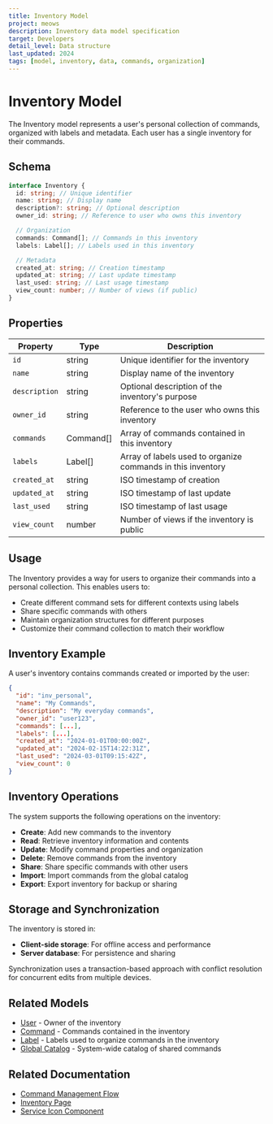 ```yaml
---
title: Inventory Model
project: meows
description: Inventory data model specification
target: Developers
detail_level: Data structure
last_updated: 2024
tags: [model, inventory, data, commands, organization]
---
```


# Inventory Model

The Inventory model represents a user's personal collection of commands, organized with labels and metadata. Each user has a single inventory for their commands.

## Schema

```typescript
interface Inventory {
  id: string; // Unique identifier
  name: string; // Display name
  description?: string; // Optional description
  owner_id: string; // Reference to user who owns this inventory

  // Organization
  commands: Command[]; // Commands in this inventory
  labels: Label[]; // Labels used in this inventory

  // Metadata
  created_at: string; // Creation timestamp
  updated_at: string; // Last update timestamp
  last_used: string; // Last usage timestamp
  view_count: number; // Number of views (if public)
}
```

## Properties

| Property      | Type      | Description                                                 |
| ------------- | --------- | ----------------------------------------------------------- |
| `id`          | string    | Unique identifier for the inventory                         |
| `name`        | string    | Display name of the inventory                               |
| `description` | string    | Optional description of the inventory's purpose             |
| `owner_id`    | string    | Reference to the user who owns this inventory               |
| `commands`    | Command[] | Array of commands contained in this inventory               |
| `labels`      | Label[]   | Array of labels used to organize commands in this inventory |
| `created_at`  | string    | ISO timestamp of creation                                   |
| `updated_at`  | string    | ISO timestamp of last update                                |
| `last_used`   | string    | ISO timestamp of last usage                                 |
| `view_count`  | number    | Number of views if the inventory is public                  |

## Usage

The Inventory provides a way for users to organize their commands into a personal collection. This enables users to:

- Create different command sets for different contexts using labels
- Share specific commands with others
- Maintain organization structures for different purposes
- Customize their command collection to match their workflow

## Inventory Example

A user's inventory contains commands created or imported by the user:

```json
{
  "id": "inv_personal",
  "name": "My Commands",
  "description": "My everyday commands",
  "owner_id": "user123",
  "commands": [...],
  "labels": [...],
  "created_at": "2024-01-01T00:00:00Z",
  "updated_at": "2024-02-15T14:22:31Z",
  "last_used": "2024-03-01T09:15:42Z",
  "view_count": 0
}
```

## Inventory Operations

The system supports the following operations on the inventory:

- **Create**: Add new commands to the inventory
- **Read**: Retrieve inventory information and contents
- **Update**: Modify command properties and organization
- **Delete**: Remove commands from the inventory
- **Share**: Share specific commands with other users
- **Import**: Import commands from the global catalog
- **Export**: Export inventory for backup or sharing

## Storage and Synchronization

The inventory is stored in:

- **Client-side storage**: For offline access and performance
- **Server database**: For persistence and sharing

Synchronization uses a transaction-based approach with conflict resolution for concurrent edits from multiple devices.

## Related Models

- [User](user.md) - Owner of the inventory
- [Command](command.md) - Commands contained in the inventory
- [Label](label.md) - Labels used to organize commands in the inventory
- [Global Catalog](global-catalog.md) - System-wide catalog of shared commands

## Related Documentation

- [Command Management Flow](../flows/command-management.md)
- [Inventory Page](../pages/inventory.md)
- [Service Icon Component](../components/ServiceIcon.md)
